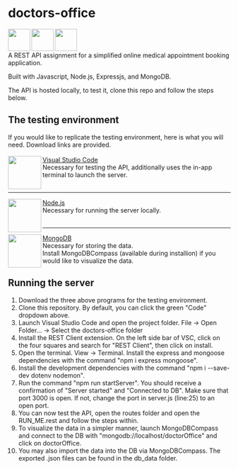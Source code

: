 # doctors-office
<a href="url"><img src="https://pluralsight2.imgix.net/paths/images/javascript-542e10ea6e.png" align="left" height="50" width="50" ></a>
<a href="url"><img src="https://pluralsight2.imgix.net/paths/images/nodejs-45adbe594d.png" align="left" height="50" width="50" ></a>
<a href="url"><img src="https://img.icons8.com/color/452/mongodb.png" align="left" height="50" width="50" ></a>

<br/><br/><br/>A REST API assignment for a simplified online medical appointment booking application.

Built with Javascript, Node.js, Expressjs, and MongoDB.

The API is hosted locally, to test it, clone this repo and follow the steps below.

## The testing environment
If you would like to replicate the testing environment, here is what you will need. Download links are provided.
<br/><br/><a href="url"><img src="https://user-images.githubusercontent.com/674621/71187801-14e60a80-2280-11ea-94c9-e56576f76baf.png" align="left" height="75" width="75" ></a>
[Visual Studio Code](https://code.visualstudio.com/)
<br/>Necessary for testing the API, additionally uses the in-app terminal to launch the server.
<br/><br/>
****************************
<a href="url"><img src="https://pluralsight2.imgix.net/paths/images/nodejs-45adbe594d.png" align="left" height="75" width="75" ></a>
[Node.js](https://nodejs.org/en/)
<br/>Necessary for running the server locally.
<br/><br/>
****************************
<a href="url"><img src="https://img.icons8.com/color/452/mongodb.png" align="left" height="75" width="75" ></a>
[MongoDB](https://www.mongodb.com/try/download/community)
<br/>Necessary for storing the data.
<br/>Install MongoDBCompass (available during installion) if you would like to visualize the data.

## Running the server

1. Download the three above programs for the testing environment.
2. Clone this repository. By default, you can click the green "Code" dropdown above.
3. Launch Visual Studio Code and open the project folder. File -> Open Folder... -> Select the doctors-office folder
4. Install the REST Client extension. On the left side bar of VSC, click on the four squares and search for "REST Client", then click on install.
5. Open the terminal. View -> Terminal. Install the express and mongoose dependencies with the command "npm i express mongoose".
6. Install the development dependencies with the command "npm i --save-dev dotenv nodemon".
7. Run the command "npm run startServer". You should receive a confirmation of "Server started" and "Connected to DB". Make sure that port 3000 is open. If not, change the port in server.js (line:25) to an open port.
8. You can now test the API, open the routes folder and open the RUN_ME.rest and follow the steps within.
9. To visualize the data in a simpler manner, launch MongoDBCompass and connect to the DB with "mongodb://localhost/doctorOffice" and click on doctorOffice.
10. You may also import the data into the DB via MongoDBCompass. The exported .json files can be found in the db_data folder.

